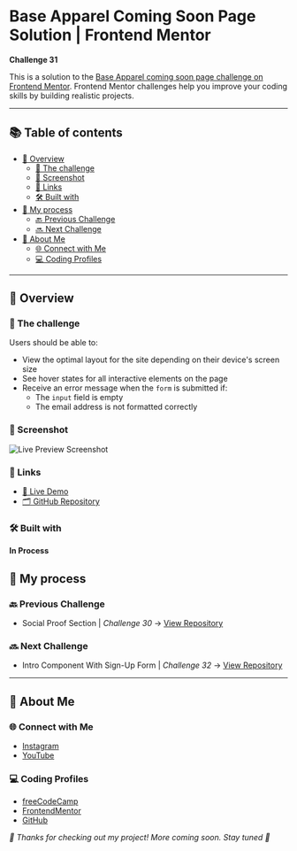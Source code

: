 # Base Apparel Coming Soon Page Solution | Frontend Mentor

**Challenge 31**

This is a solution to the [Base Apparel coming soon page challenge on Frontend Mentor](https://www.frontendmentor.io/challenges/base-apparel-coming-soon-page-5d46b47f8db8a7063f9331a0). Frontend Mentor challenges help you improve your coding skills by building realistic projects. 

---

## 📚 Table of contents

- [🔎 Overview](#-overview)
  - [🎯 The challenge](#-the-challenge)
  - [📸 Screenshot](#-screenshot)
  - [🔗 Links](#-links)
  - [🛠️ Built with](#️-built-with)
- [🧠 My process](#-my-process)
  - [🔙 Previous Challenge](#-previous-challenge)
  - [🔜 Next Challenge](#-next-challenge)
- [👤 About Me](#-about-me)
  - [🌐 Connect with Me](#-connect-with-me)
  - [💻 Coding Profiles](#-coding-profiles)

---

## 🔎 Overview

### 🎯 The challenge

Users should be able to:

  - View the optimal layout for the site depending on their device's screen size
  - See hover states for all interactive elements on the page
  - Receive an error message when the `form` is submitted if:
    - The `input` field is empty
    - The email address is not formatted correctly

### 📸 Screenshot

![Live Preview Screenshot](./assets/images/screenshot/screenshot.jpg)

### 🔗 Links

  - [🔴 Live Demo](https://dalascript.github.io/base-apparel-coming-soon-page/)
  - [🗂️ GitHub Repository](https://github.com/DalaScript/base-apparel-coming-soon-page)

### 🛠️ Built with

**In Process**

## 🧠 My process

### 🔙 Previous Challenge

  - Social Proof Section | *Challenge 30* → [View Repository](https://github.com/DalaScript/social-proof-section)

### 🔜 Next Challenge

 - Intro Component With Sign-Up Form | *Challenge 32* → [View Repository](https://github.com/DalaScript/intro-component-with-sign-up-form)

---

## 👤 About Me

### 🌐 Connect with Me

  - [Instagram](https://www.instagram.com/DalaScript)
  - [YouTube](https://www.youtube.com/@DalaScript)

### 💻 Coding Profiles

  - [freeCodeCamp](https://www.freecodecamp.org/DalaScript)
  - [FrontendMentor](https://www.frontendmentor.io/profile/DalaScript)
  - [GitHub](https://github.com/DalaScript)

*🙌 Thanks for checking out my project! More coming soon. Stay tuned 🚀*

